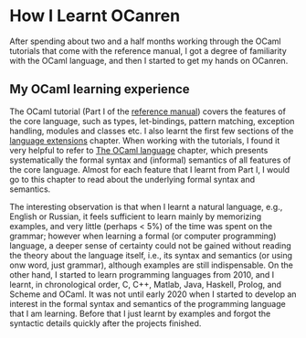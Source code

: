 # How I Learnt OCanren 

After spending about two and a half months working through the OCaml
tutorials that come with the reference manual, I got a degree of familiarity
with the OCaml language, and then I  started to get my hands
on OCanren.

## My OCaml learning experience

The OCaml tutorial (Part I of the [reference manual](http://caml.inria.fr/pub/docs/manual-ocaml/)) covers the features of the core language, such as types,
let-bindings, pattern matching, exception handling, modules and classes etc. I
also learnt the first few sections of the [language extensions](http://caml.inria.fr/pub/docs/manual-ocaml/extn.html) chapter. When working with the tutorials,
I found it very helpful to refer to [The OCaml language](http://caml.inria.fr/pub/docs/manual-ocaml/language.html) chapter, which presents systematically
the formal syntax and (informal) semantics of all features of the core
language. Almost for each feature that I learnt from Part I, I would go to this chapter to read about
the underlying formal syntax and semantics.

The interesting observation is that
when I learnt a natural language, e.g., English or Russian, it feels sufficient
to learn mainly by memorizing examples, and very little (perhaps < 5%) of the
time was spent on the grammar; however when learning a formal
(or computer programming) language, a deeper sense of certainty could not be
gained without reading the theory about the language itself, i.e., its syntax
and semantics (or using onw word, just grammar), although examples are still indispensable. On the other hand, I started to learn programming languages from
2010, and I learnt, in chronological order, C, C++, Matlab, Java, Haskell,
Prolog, and Scheme and OCaml. It was not until early 2020 when I started to
develop an interest in the formal syntax and semantics of the programming
language that I am learning. Before that I just learnt by examples and forgot
the syntactic details quickly after the projects finished. 
              